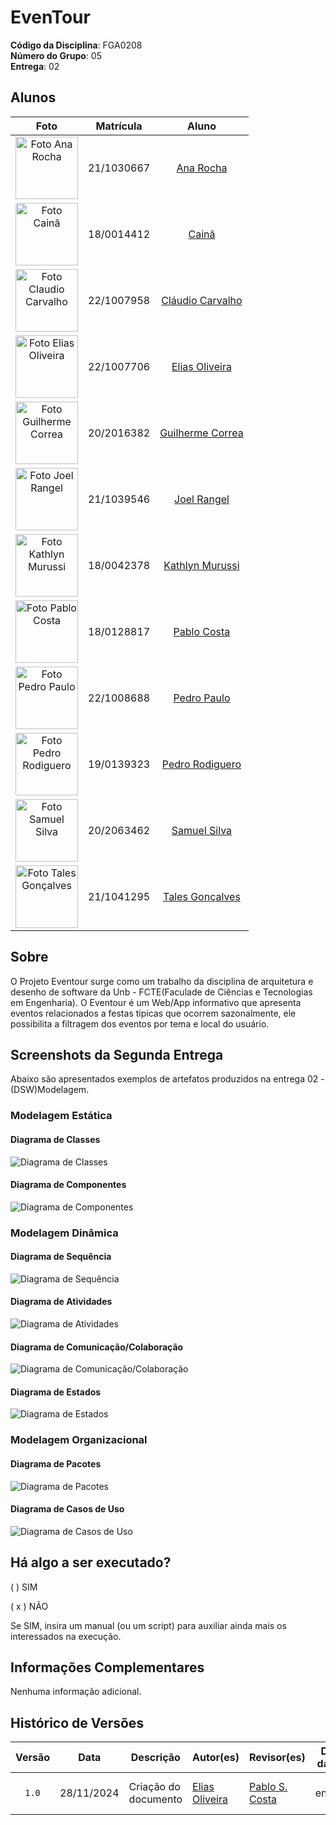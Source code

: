 # EvenTour

**Código da Disciplina**: FGA0208<br>
**Número do Grupo**: 05<br>
**Entrega**: 02<br>

## Alunos
|Foto| Matrícula | Aluno |
| :--: | :--: | :--: |
|<img src="https://avatars.githubusercontent.com/u/90392277?v=4" width="100px;" alt="Foto Ana Rocha"/>| 21/1030667  | [Ana Rocha][AnaGH]| 
|<img src="https://avatars.githubusercontent.com/u/49414401?v=4" width="100px;" alt="Foto Cainã"/>| 18/0014412  | [Cainã][CainaGH] |
|<img src="https://avatars.githubusercontent.com/u/79493200?v=4" width="100px;" alt="Foto Claudio Carvalho"/>| 22/1007958  | [Cláudio Carvalho][ClaudioGH] |
|<img src="https://avatars.githubusercontent.com/u/101871853?v=4" width="100px;" alt="Foto Elias Oliveira"/>| 22/1007706  | [Elias Oliveira][EliasGH] |
|<img src="https://avatars.githubusercontent.com/u/88345985?v=4" width="100px;" alt="Foto Guilherme Correa"/>| 20/2016382  | [Guilherme Correa][GuilhermeGH] |
|<img src="https://avatars.githubusercontent.com/u/98978800?v=4" width="100px;" alt="Foto Joel Rangel"/>| 21/1039546  | [Joel Rangel][JoelGH] |
|<img src="https://avatars.githubusercontent.com/u/52364259?v=4" width="100px;" alt="Foto Kathlyn Murussi"/>| 18/0042378  | [Kathlyn Murussi][KathlynGH] |
|<img src="https://avatars.githubusercontent.com/u/45216323?v=4" width="100px;" alt="Foto Pablo Costa"/>| 18/0128817  | [Pablo Costa][PabloGH] |
|<img src="https://avatars.githubusercontent.com/u/129682770?v=4" width="100px;" alt="Foto Pedro Paulo"/>| 22/1008688  | [Pedro Paulo][PedroPGH] |
|<img src="https://avatars.githubusercontent.com/u/56134679?v=4" width="100px;" alt="Foto Pedro Rodiguero"/>| 19/0139323  | [Pedro Rodiguero][PedroRGH] |
|<img src="https://avatars.githubusercontent.com/u/87997616?v=4" width="100px;" alt="Foto Samuel Silva"/>| 20/2063462  | [Samuel Silva][SamuelGH] |
|<img src="https://avatars.githubusercontent.com/u/70861660?v=4" width="100px;" alt="Foto Tales Gonçalves"/>| 21/1041295  | [Tales Gonçalves][TalesGH] |




## Sobre 

O Projeto Eventour surge como um trabalho da disciplina de arquitetura e desenho de software da Unb - FCTE(Faculade de Ciências e Tecnologias em Engenharia). O Eventour é um Web/App informativo que apresenta eventos relacionados a festas típicas que ocorrem sazonalmente, ele possibilita a filtragem dos eventos por tema e local do usuário.

## Screenshots da Segunda Entrega
Abaixo são apresentados exemplos de artefatos produzidos na entrega 02 - (DSW)Modelagem.

### Modelagem Estática

#### Diagrama de Classes

<div style= "max-width: 800px">

![Diagrama de Classes](./Modelagem/assets/Diagrama-de-Classes.jpg)

</div>

#### Diagrama de Componentes

<div style= "max-width: 800px">

![Diagrama de Componentes](./Modelagem/assets/Diagrama_de_Componente.svg)

</div>

### Modelagem Dinâmica

#### Diagrama de Sequência

<div style= "max-width: 800px">

![Diagrama de Sequência](./Modelagem/assets/diagrama-de-sequencia/Criar_Evento.svg)

</div>

#### Diagrama de Atividades

<div style= "max-width: 800px">

![Diagrama de Atividades](./assets/diagrama-de-atividades/diagrama-de-atividades.jpg)

</div>

#### Diagrama de Comunicação/Colaboração

<div style= "max-width: 800px">

![Diagrama de Comunicação/Colaboração](./assets/diagrama-de-comunicacao/Diagrama_de_Comunicacao_2.png)

</div>

#### Diagrama de Estados

<div style= "max-width: 800px">

![Diagrama de Estados](./Modelagem/assets/Diagrama_estados.svg)

</div>

### Modelagem Organizacional

#### Diagrama de Pacotes

<div style= "max-width: 800px">

![Diagrama de Pacotes](./assets/diagrama-de-pacotes/Diagrama%20de%20Pacotes%20EvenTour.png)

</div>

#### Diagrama de Casos de Uso

<div style= "max-width: 800px">

![Diagrama de Casos de Uso](./Modelagem/assets/Casos-de-uso.svg)

</div>



## Há algo a ser executado?

( ) SIM

( x ) NÃO

Se SIM, insira um manual (ou um script) para auxiliar ainda mais os interessados na execução.

## Informações Complementares

Nenhuma informação adicional.


## Histórico de Versões

| Versão | Data | Descrição | Autor(es) | Revisor(es) | Detalhes da revisão |
| :----: | :--: | --------- | ----------- | ------ | :---: |
| `1.0`  | 28/11/2024 | Criação do documento | [Elias Oliveira][EliasGH] | [Pablo S. Costa][PabloGH] | Não foi encontrado falhas |

[AnaGH]: https://github.com/analufernanndess
[CainaGH]: https://github.com/freitasc
[ClaudioGH]: https://github.com/claudiohsc
[EliasGH]: https://github.com/EliasOliver21
[GuilhermeGH]: https://github.com/gmeister18
[JoelGH]: https://github.com/JoelSRangel
[KathlynGH]: https://github.com/klmurussi
[PabloGH]: https://github.com/pabloheika
[PedroRGH]: https://github.com/pedro-rodiguero
[PedroPGH]: https://github.com/Pedrin0030
[SamuelGH]: https://github.com/samuelalvess
[TalesGH]: https://github.com/TalesRG
